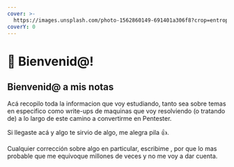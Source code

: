 ```yaml
---
cover: >-
  https://images.unsplash.com/photo-1562860149-691401a306f8?crop=entropy&cs=tinysrgb&fm=jpg&ixid=MnwxOTcwMjR8MHwxfHNlYXJjaHw5fHxoYWNrZXJ8ZW58MHx8fHwxNjc4NDE1OTU5&ixlib=rb-4.0.3&q=80
coverY: 0
---
```


# 👋 Bienvenid@!

## Bienvenid@ a mis notas

Acá recopilo toda la informacion que voy estudiando, tanto sea sobre temas en especifico como write-ups de maquinas que voy resolviendo (o tratando de) a lo largo de este camino a convertirme en Pentester.



Si llegaste acá y algo te sirvio de algo, me alegra pila :thumbsup:.&#x20;



Cualquier corrección sobre algo en particular, escribime , por que lo mas probable que me equivoque millones de veces y no me voy a dar cuenta.&#x20;

##
